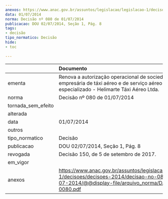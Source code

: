 ```yaml
---
anexos: https://www.anac.gov.br/assuntos/legislacao/legislacao-1/decisoes/decisoes-2014/decisao-no-080-de-01-07-2014/@@display-file/arquivo_norma/DA2014-0080.pdf
data: 01/07/2014
norma: Decisão nº 080 de 01/07/2014
publicacao: DOU 02/07/2014, Seção 1, Pág. 8
tags:
- decisão
tipo_normatico: Decisão
hide: 
- toc 
 
---
```


|                    | Documento                                                                                                                                                 |
|:-------------------|:----------------------------------------------------------------------------------------------------------------------------------------------------------|
| ementa             | Renova a autorização operacional de sociedade empresária de táxi aéreo e de serviço aéreo público especializado - Helimarte Táxi Aéreo Ltda.              |
| norma              | Decisão nº 080 de 01/07/2014                                                                                                                              |
| tornada_sem_efeito |                                                                                                                                                           |
| alterada           |                                                                                                                                                           |
| data               | 01/07/2014                                                                                                                                                |
| outros             |                                                                                                                                                           |
| tipo_normatico     | Decisão                                                                                                                                                   |
| publicacao         | DOU 02/07/2014, Seção 1, Pág. 8                                                                                                                           |
| revogada           | Decisão 150, de 5 de setembro de 2017.                                                                                                                    |
| em_vigor           |                                                                                                                                                           |
| anexos             | https://www.anac.gov.br/assuntos/legislacao/legislacao-1/decisoes/decisoes-2014/decisao-no-080-de-01-07-2014/@@display-file/arquivo_norma/DA2014-0080.pdf |
